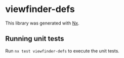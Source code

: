 # viewfinder-defs

This library was generated with [Nx](https://nx.dev).

## Running unit tests

Run `nx test viewfinder-defs` to execute the unit tests.
